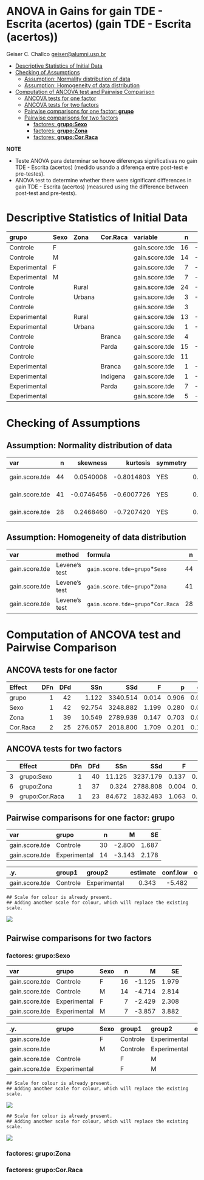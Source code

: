 ANOVA in Gains for gain TDE - Escrita (acertos) (gain TDE - Escrita
(acertos))
================
Geiser C. Challco <geiser@alumni.usp.br>

- [Descriptive Statistics of Initial
  Data](#descriptive-statistics-of-initial-data)
- [Checking of Assumptions](#checking-of-assumptions)
  - [Assumption: Normality distribution of
    data](#assumption-normality-distribution-of-data)
  - [Assumption: Homogeneity of data
    distribution](#assumption-homogeneity-of-data-distribution)
- [Computation of ANCOVA test and Pairwise
  Comparison](#computation-of-ancova-test-and-pairwise-comparison)
  - [ANCOVA tests for one factor](#ancova-tests-for-one-factor)
  - [ANCOVA tests for two factors](#ancova-tests-for-two-factors)
  - [Pairwise comparisons for one factor:
    **grupo**](#pairwise-comparisons-for-one-factor-grupo)
  - [Pairwise comparisons for two
    factors](#pairwise-comparisons-for-two-factors)
    - [factores: **grupo:Sexo**](#factores-gruposexo)
    - [factores: **grupo:Zona**](#factores-grupozona)
    - [factores: **grupo:Cor.Raca**](#factores-grupocorraca)

**NOTE**

- Teste ANOVA para determinar se houve diferenças significativas no gain
  TDE - Escrita (acertos) (medido usando a diferença entre post-test e
  pre-testes).
- ANOVA test to determine whether there were significant differences in
  gain TDE - Escrita (acertos) (measured using the difference between
  post-test and pre-tests).

# Descriptive Statistics of Initial Data

| grupo        | Sexo | Zona   | Cor.Raca | variable       |   n |   mean | median | min | max |     sd |    se |     ci |   iqr |
|:-------------|:-----|:-------|:---------|:---------------|----:|-------:|-------:|----:|----:|-------:|------:|-------:|------:|
| Controle     | F    |        |          | gain.score.tde |  16 | -1.125 |   -1.0 | -15 |  12 |  7.915 | 1.979 |  4.218 |  7.00 |
| Controle     | M    |        |          | gain.score.tde |  14 | -4.714 |   -5.0 | -22 |  10 | 10.528 | 2.814 |  6.079 | 17.50 |
| Experimental | F    |        |          | gain.score.tde |   7 | -2.429 |   -3.0 | -11 |   9 |  6.106 | 2.308 |  5.647 |  4.00 |
| Experimental | M    |        |          | gain.score.tde |   7 | -3.857 |   -6.0 | -16 |  14 | 10.270 | 3.882 |  9.498 | 10.50 |
| Controle     |      | Rural  |          | gain.score.tde |  24 | -3.583 |   -2.0 | -22 |  10 |  9.103 | 1.858 |  3.844 | 13.50 |
| Controle     |      | Urbana |          | gain.score.tde |   3 | -1.667 |   -3.0 |  -4 |   2 |  3.215 | 1.856 |  7.985 |  3.00 |
| Controle     |      |        |          | gain.score.tde |   3 |  2.333 |   10.0 | -15 |  12 | 15.044 | 8.686 | 37.372 | 13.50 |
| Experimental |      | Rural  |          | gain.score.tde |  13 | -3.231 |   -5.0 | -16 |  14 |  8.477 | 2.351 |  5.123 |  8.00 |
| Experimental |      | Urbana |          | gain.score.tde |   1 | -2.000 |   -2.0 |  -2 |  -2 |        |       |        |  0.00 |
| Controle     |      |        | Branca   | gain.score.tde |   4 |  3.250 |    3.5 |  -4 |  10 |  6.397 | 3.198 | 10.178 |  8.75 |
| Controle     |      |        | Parda    | gain.score.tde |  15 | -7.867 |   -8.0 | -22 |   9 |  9.086 | 2.346 |  5.032 | 13.50 |
| Controle     |      |        |          | gain.score.tde |  11 |  1.909 |    2.0 |  -9 |  12 |  6.503 | 1.961 |  4.369 |  9.00 |
| Experimental |      |        | Branca   | gain.score.tde |   1 | -2.000 |   -2.0 |  -2 |  -2 |        |       |        |  0.00 |
| Experimental |      |        | Indígena | gain.score.tde |   1 | -3.000 |   -3.0 |  -3 |  -3 |        |       |        |  0.00 |
| Experimental |      |        | Parda    | gain.score.tde |   7 | -2.000 |   -4.0 | -16 |  14 |  9.609 | 3.632 |  8.887 |  9.00 |
| Experimental |      |        |          | gain.score.tde |   5 | -5.000 |   -6.0 | -12 |   9 |  8.396 | 3.755 | 10.426 |  6.00 |

# Checking of Assumptions

## Assumption: Normality distribution of data

| var            |   n |   skewness |   kurtosis | symmetry | statistic | method       |         p | p.signif | normality |
|:---------------|----:|-----------:|-----------:|:---------|----------:|:-------------|----------:|:---------|:----------|
| gain.score.tde |  44 |  0.0540008 | -0.8014803 | YES      | 0.9712203 | Shapiro-Wilk | 0.3339874 | ns       | YES       |
| gain.score.tde |  41 | -0.0746456 | -0.6007726 | YES      | 0.9874479 | Shapiro-Wilk | 0.9246421 | ns       | YES       |
| gain.score.tde |  28 |  0.2468460 | -0.7207420 | YES      | 0.9773780 | Shapiro-Wilk | 0.7836410 | ns       | YES       |

## Assumption: Homogeneity of data distribution

| var            | method        | formula                              |   n | df1 | df2 | statistic |         p | p.signif |
|:---------------|:--------------|:-------------------------------------|----:|----:|----:|----------:|----------:|:---------|
| gain.score.tde | Levene’s test | `gain.score.tde`~`grupo`\*`Sexo`     |  44 |   3 |  40 |  1.367362 | 0.2665820 | ns       |
| gain.score.tde | Levene’s test | `gain.score.tde`~`grupo`\*`Zona`     |  41 |   3 |  37 |  1.344553 | 0.2747978 | ns       |
| gain.score.tde | Levene’s test | `gain.score.tde`~`grupo`\*`Cor.Raca` |  28 |   4 |  23 |  1.037579 | 0.4093020 | ns       |

# Computation of ANCOVA test and Pairwise Comparison

## ANCOVA tests for one factor

| Effect   | DFn | DFd |     SSn |      SSd |     F |     p |   ges | p\<.05 |
|:---------|----:|----:|--------:|---------:|------:|------:|------:|:-------|
| grupo    |   1 |  42 |   1.122 | 3340.514 | 0.014 | 0.906 | 0.000 |        |
| Sexo     |   1 |  42 |  92.754 | 3248.882 | 1.199 | 0.280 | 0.028 |        |
| Zona     |   1 |  39 |  10.549 | 2789.939 | 0.147 | 0.703 | 0.004 |        |
| Cor.Raca |   2 |  25 | 276.057 | 2018.800 | 1.709 | 0.201 | 0.120 |        |

## ANCOVA tests for two factors

|     | Effect         | DFn | DFd |    SSn |      SSd |     F |     p |   ges | p\<.05 |
|:----|:---------------|----:|----:|-------:|---------:|------:|------:|------:|:-------|
| 3   | grupo:Sexo     |   1 |  40 | 11.125 | 3237.179 | 0.137 | 0.713 | 0.003 |        |
| 6   | grupo:Zona     |   1 |  37 |  0.324 | 2788.808 | 0.004 | 0.948 | 0.000 |        |
| 9   | grupo:Cor.Raca |   1 |  23 | 84.672 | 1832.483 | 1.063 | 0.313 | 0.044 |        |

## Pairwise comparisons for one factor: **grupo**

| var            | grupo        |   n |      M |    SE |
|:---------------|:-------------|----:|-------:|------:|
| gain.score.tde | Controle     |  30 | -2.800 | 1.687 |
| gain.score.tde | Experimental |  14 | -3.143 | 2.178 |

| .y.            | group1   | group2       | estimate | conf.low | conf.high |    se | statistic |     p | p.adj | p.adj.signif |
|:---------------|:---------|:-------------|---------:|---------:|----------:|------:|----------:|------:|------:|:-------------|
| gain.score.tde | Controle | Experimental |    0.343 |   -5.482 |     6.168 | 2.887 |     0.119 | 0.906 | 0.906 | ns           |

    ## Scale for colour is already present.
    ## Adding another scale for colour, which will replace the existing scale.

![](stari-gain.score.tde-Serie-6-ano-gain_files/figure-gfm/unnamed-chunk-18-1.png)<!-- -->

## Pairwise comparisons for two factors

### factores: **grupo:Sexo**

| var            | grupo        | Sexo |   n |      M |    SE |
|:---------------|:-------------|:-----|----:|-------:|------:|
| gain.score.tde | Controle     | F    |  16 | -1.125 | 1.979 |
| gain.score.tde | Controle     | M    |  14 | -4.714 | 2.814 |
| gain.score.tde | Experimental | F    |   7 | -2.429 | 2.308 |
| gain.score.tde | Experimental | M    |   7 | -3.857 | 3.882 |

| .y.            | grupo        | Sexo | group1   | group2       | estimate | conf.low | conf.high |    se | statistic |     p | p.adj | p.adj.signif |
|:---------------|:-------------|:-----|:---------|:-------------|---------:|---------:|----------:|------:|----------:|------:|------:|:-------------|
| gain.score.tde |              | F    | Controle | Experimental |    1.304 |   -6.936 |     9.543 | 4.077 |     0.320 | 0.751 | 0.751 | ns           |
| gain.score.tde |              | M    | Controle | Experimental |   -0.857 |   -9.274 |     7.559 | 4.164 |    -0.206 | 0.838 | 0.838 | ns           |
| gain.score.tde | Controle     |      | F        | M            |    3.589 |   -3.065 |    10.243 | 3.292 |     1.090 | 0.282 | 0.282 | ns           |
| gain.score.tde | Experimental |      | F        | M            |    1.429 |   -8.290 |    11.147 | 4.809 |     0.297 | 0.768 | 0.768 | ns           |

    ## Scale for colour is already present.
    ## Adding another scale for colour, which will replace the existing scale.

![](stari-gain.score.tde-Serie-6-ano-gain_files/figure-gfm/unnamed-chunk-28-1.png)<!-- -->

    ## Scale for colour is already present.
    ## Adding another scale for colour, which will replace the existing scale.

![](stari-gain.score.tde-Serie-6-ano-gain_files/figure-gfm/unnamed-chunk-29-1.png)<!-- -->

### factores: **grupo:Zona**

### factores: **grupo:Cor.Raca**
